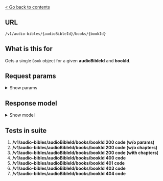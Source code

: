 [< Go back to contents](../README.md)

## URL

`​/v1​/audio-bibles​/{audioBibleId}​/books​/{bookId}`

## What is this for

Gets a single `Book` object for a given **audioBibleId** and **bookId**.

## Request params

<details><summary>Show params</summary>

```TypeScript
{
  'include-chapters'?: boolean;
}
```

</details>

## Response model

<details><summary>Show model</summary>

```TypeScript
{
  data: {
    id: string;
    bibleId: string;
    abbreviation: string;
    name: string;
    nameLong: string;
    chapters?: [
      {
        id: string;
        bibleId: string;
        number: string;
        bookId: string;
        reference: string;
      },
    ];
  };
}
```

</details>

## Tests in suite

1. **/v1/audio-bibles/audioBibleId/books/bookId 200 code (w/o params)**
2. **/v1/audio-bibles/audioBibleId/books/bookId 200 code (w/o chapters)**
3. **/v1/audio-bibles/audioBibleId/books/bookId 200 code (with chapters)**
4. **/v1/audio-bibles/audioBibleId/books/bookId 400 code**
5. **/v1/audio-bibles/audioBibleId/books/bookId 401 code**
6. **/v1/audio-bibles/audioBibleId/books/bookId 403 code**
7. **/v1/audio-bibles/audioBibleId/books/bookId 404 code**

